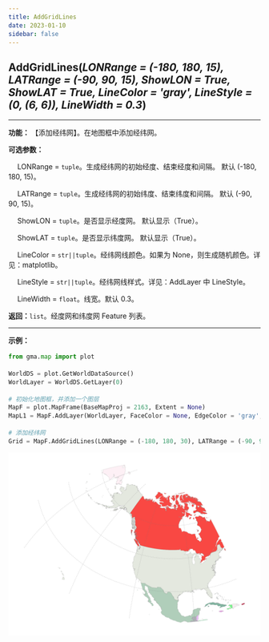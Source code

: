 ```yaml
---
title: AddGridLines
date: 2023-01-10
sidebar: false
---
```


## **AddGridLines**(*LONRange = (-180, 180, 15), LATRange = (-90, 90, 15), ShowLON = True, ShowLAT = True, LineColor = 'gray', LineStyle = (0, (6, 6)), LineWidth = 0.3*)<Badge text="1.1.2 +"/> 

---

**功能：** 【添加经纬网】。在地图框中添加经纬网。

**可选参数：**

&emsp; LONRange = `tuple`。生成经纬网的初始经度、结束经度和间隔。 默认 (-180, 180, 15)。

&emsp; LATRange = `tuple`。生成经纬网的初始纬度、结束纬度和间隔。 默认 (-90, 90, 15)。

&emsp; ShowLON = `tuple`。是否显示经度网。 默认显示（True）。

&emsp; ShowLAT = `tuple`。是否显示纬度网。 默认显示（True）。

&emsp; LineColor = `str||tuple`。经纬网线颜色。如果为 None，则生成随机颜色。详见：matplotlib。

&emsp; LineStyle = `str||tuple`。经纬网线样式。详见：AddLayer 中 LineStyle。

&emsp; LineWidth = `float`。线宽。默认 0.3。

**返回：**`list`。经度网和纬度网 Feature 列表。

---

**示例：**
```python
from gma.map import plot

WorldDS = plot.GetWorldDataSource()
WorldLayer = WorldDS.GetLayer(0)

# 初始化地图框，并添加一个图层
MapF = plot.MapFrame(BaseMapProj = 2163, Extent = None)
MapL1 = MapF.AddLayer(WorldLayer, FaceColor = None, EdgeColor = 'gray', LineWidth = 0.1)

# 添加经纬网
Grid = MapF.AddGridLines(LONRange = (-180, 180, 30), LATRange = (-90, 90, 15), LineWidth = 0.2)
```
![](/map/AddGridLines.png)

